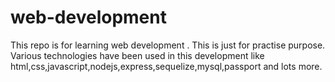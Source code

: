 # web-development 
This repo is for learning web development . This is just for practise purpose. Various technologies have been used in this development like 
html,css,javascript,nodejs,express,sequelize,mysql,passport and lots more.
